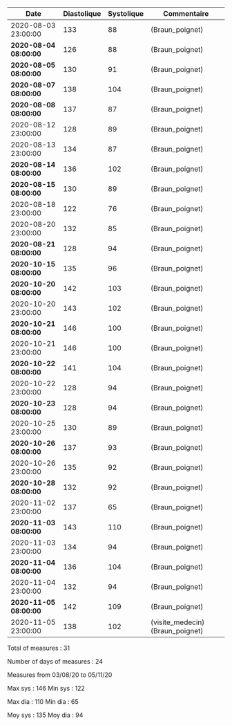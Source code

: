 | Date | Diastolique | Systolique | Commentaire
| ---- | --- | --- | --- |
2020-08-03 23:00:00|133|88|(Braun_poignet)
**2020-08-04 08:00:00**|126|88|(Braun_poignet)
**2020-08-05 08:00:00**|130|91|(Braun_poignet)
**2020-08-07 08:00:00**|138|104|(Braun_poignet)
**2020-08-08 08:00:00**|137|87|(Braun_poignet)
2020-08-12 23:00:00|128|89|(Braun_poignet)
2020-08-13 23:00:00|134|87|(Braun_poignet)
**2020-08-14 08:00:00**|136|102|(Braun_poignet)
**2020-08-15 08:00:00**|130|89|(Braun_poignet)
2020-08-18 23:00:00|122|76|(Braun_poignet)
2020-08-20 23:00:00|132|85|(Braun_poignet)
**2020-08-21 08:00:00**|128|94|(Braun_poignet)
**2020-10-15 08:00:00**|135|96|(Braun_poignet)
**2020-10-20 08:00:00**|142|103|(Braun_poignet)
2020-10-20 23:00:00|143|102|(Braun_poignet)
**2020-10-21 08:00:00**|146|100|(Braun_poignet)
2020-10-21 23:00:00|146|100|(Braun_poignet)
**2020-10-22 08:00:00**|141|104|(Braun_poignet)
2020-10-22 23:00:00|128|94|(Braun_poignet)
**2020-10-23 08:00:00**|128|94|(Braun_poignet)
2020-10-25 23:00:00|130|89|(Braun_poignet)
**2020-10-26 08:00:00**|137|93|(Braun_poignet)
2020-10-26 23:00:00|135|92|(Braun_poignet)
**2020-10-28 08:00:00**|132|92|(Braun_poignet)
2020-11-02 23:00:00|137|65|(Braun_poignet)
**2020-11-03 08:00:00**|143|110|(Braun_poignet)
2020-11-03 23:00:00|134|94|(Braun_poignet)
**2020-11-04 08:00:00**|136|104|(Braun_poignet)
2020-11-04 23:00:00|132|94|(Braun_poignet)
**2020-11-05 08:00:00**|142|109|(Braun_poignet)
2020-11-05 23:00:00|138|102|(visite_medecin)(Braun_poignet)

Total of measures : 31

Number of days of measures : 24

Measures from 03/08/20 to 05/11/20

Max sys : 146
Min sys : 122

Max dia : 110
Min dia : 65

Moy sys : 135
Moy dia : 94
